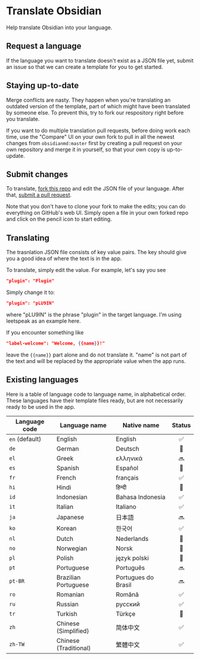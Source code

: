 # Translate Obsidian

Help translate Obsidian into your language.

## Request a language

If the language you want to translate doesn't exist as a JSON file yet, submit an issue so that we can create a template for you to get started.

## Staying up-to-date

Merge conflicts are nasty. They happen when you're translating an outdated version of the template, part of which might have been translated by someone else. To prevent this, try to fork our respository right before you translate.

If you want to do multiple translation pull requests, before doing work each time, use the "Compare" UI on your own fork to pull in all the newest changes from `obsidianmd:master` first by creating a pull request on your own repository and merge it in yourself, so that your own copy is up-to-update.

## Submit changes

To translate, [fork this repo](https://guides.github.com/activities/forking/) and edit the JSON file of your language. After that, [submit a pull request](https://guides.github.com/activities/forking/).

Note that you don't have to clone your fork to make the edits; you can do everything on GitHub's web UI. Simply open a file in your own forked repo and click on the pencil icon to start editing.

## Translating

The trasnlation JSON file consists of key value pairs. The key should give you a good idea of where the text is in the app.

To translate, simply edit the value. For example, let's say you see

```json
"plugin": "Plugin"
```

Simply change it to:

```json
"plugin": "pLU9IN"
```

where "pLU9IN" is the phrase "plugin" in the target language. I'm using leetspeak as an example here.

If you encounter something like

```json
"label-welcome": "Welcome, {{name}}!"
```
leave the `{{name}}` part alone and do not translate it. "name" is not part of the text and will be replaced by the appropriate value when the app runs.

## Existing languages

Here is a table of language code to language name, in alphabetical order. These languages have their template files ready, but are not necessarily ready to be used in the app.

| Language code | Language name | Native name | Status |
| --- | --- | --- | :---: |
| `en` (default) | English | English | ✅ |
| `de` | German | Deutsch | 🚧 |
| `el` | Greek | ελληνικά | 🔜 |
| `es` | Spanish | Español | 🚧 |
| `fr` | French | français | ✅ 
| `hi` | Hindi | हिन्दी | 🚧 |
| `id` | Indonesian | Bahasa Indonesia | ✅ |
| `it` | Italian | Italiano | ✅ |
| `ja` | Japanese | 日本語 | 🔜 |
| `ko` | Korean | 한국어 | ✅ |
| `nl` | Dutch | Nederlands | 🚧 |
| `no` | Norwegian | Norsk | 🚧 |
| `pl` | Polish | język polski | 🚧 |
| `pt` | Portuguese | Português | 🔜 |
| `pt-BR` | Brazilian Portuguese | Portugues do Brasil | 🔜 |
| `ro` | Romanian | Română | ✅ |
| `ru` | Russian | русский | ✅ |
| `tr` | Turkish | Türkçe | 🚧 |
| `zh` | Chinese (Simplified) | 简体中文 | ✅ |
| `zh-TW` | Chinese (Traditional) | 繁體中文 | ✅ |

